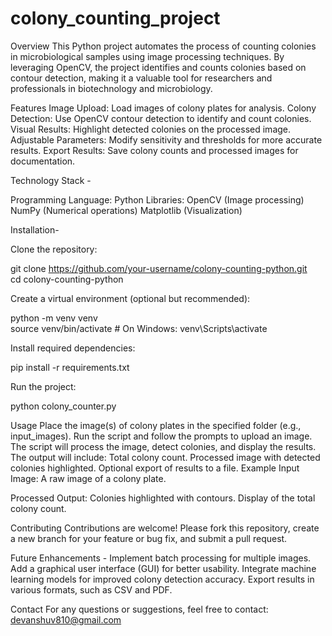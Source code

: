# colony_counting_project

Overview
This Python project automates the process of counting colonies in microbiological samples using image processing techniques. By leveraging OpenCV, the project identifies and counts colonies based on contour detection, making it a valuable tool for researchers and professionals in biotechnology and microbiology.

Features
Image Upload: Load images of colony plates for analysis.
Colony Detection: Use OpenCV contour detection to identify and count colonies.
Visual Results: Highlight detected colonies on the processed image.
Adjustable Parameters: Modify sensitivity and thresholds for more accurate results.
Export Results: Save colony counts and processed images for documentation.


Technology Stack -

Programming Language: Python
Libraries:
OpenCV (Image processing)
NumPy (Numerical operations)
Matplotlib (Visualization)

Installation-

Clone the repository:

git clone https://github.com/your-username/colony-counting-python.git  
cd colony-counting-python  

Create a virtual environment (optional but recommended):

python -m venv venv  
source venv/bin/activate   # On Windows: venv\Scripts\activate  

Install required dependencies:

pip install -r requirements.txt  

Run the project:

python colony_counter.py  

Usage
Place the image(s) of colony plates in the specified folder (e.g., input_images).
Run the script and follow the prompts to upload an image.
The script will process the image, detect colonies, and display the results.
The output will include:
Total colony count.
Processed image with detected colonies highlighted.
Optional export of results to a file.
Example
Input Image:
A raw image of a colony plate.

Processed Output:
Colonies highlighted with contours.
Display of the total colony count.


Contributing
Contributions are welcome! Please fork this repository, create a new branch for your feature or bug fix, and submit a pull request.

Future Enhancements -
Implement batch processing for multiple images.
Add a graphical user interface (GUI) for better usability.
Integrate machine learning models for improved colony detection accuracy.
Export results in various formats, such as CSV and PDF.


Contact
For any questions or suggestions, feel free to contact:
devanshuv810@gmail.com
